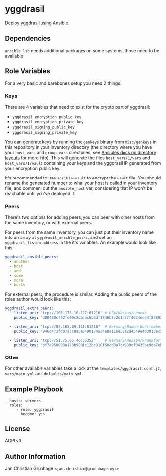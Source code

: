yggdrasil
=========

Deploy yggdrasil using Ansible.

Dependencies
------------

`ansible_lsb` needs additional packages on some systems,
those need to be available


Role Variables
--------------

For a very basic and barebones setup you need 2 things:

### Keys
There are 4 variables that need to exist for the crypto part of yggdrasil:
 - `yggdrasil_encryption_public_key`
 - `yggdrasil_encryption_private_key`
 - `yggdrasil_signing_public_key`
 - `yggdrasil_signing_private_key`

You can generate keys by running the `genkeys` binary from `misc/genkeys` in this repository
in your inventory directory (the directory where you have your `host_vars` and `group_vars` directories,
see [Ansibles docs on directory layouts](https://docs.ansible.com/ansible/latest/user_guide/playbooks_best_practices.html#directory-layout) for more info).
This will generate the files `host_vars/1/vars` and `host_vars/1/vault` containing your keys and
the yggdrasil IP generated from your encryption public key.

It's recommended to use `ansible-vault` to encrypt the `vault` file.
You should rename the generated number to what your host is called in your inventory file,
and comment out the `ansible_host` var, considering that IP won't be reachable until you've deployed it.

### Peers
There's two options for adding peers,
you can peer with other hosts from the same inventory,
or with external peers.

For peers from the same inventory, you can just put their inventory name into
an array at `yggdrasil_ansible_peers`, and set an `yggdrasil_listen_address` in the it's variables. An example would look like this:

```yaml
yggdrasil_ansible_peers:
  - another
  - host
  - and
  - some
  - more
  - hosts
```

For external peers, the procedure is similar.
Adding the public peers of the roles author would look like this:

```yaml
yggdrasil_extra_peers:
  - listen_uri: "tcp://108.175.10.127:61216" # USA/Kansas/Lenexa
    public_key: "d00480cf92fe09c2dbcac6b3df1846bfc2d1457f4634ede4f83892d5bdb7ad59"

  - listen_uri: "tcp://82.165.69.111:61216"  # Germany/Baden-Württemberg/Baden-Baden
    public_key: "946d473fd07acc8a5a0490174a34a8a11be30a2d4549e4d3013ec5f2fb40717e"

  - listen_uri: "tcp://51.75.65.46:65352"    # Germany/Hessen/Frankfurt-am-Main
    public_key: "bf7a958893a173b9081c12bc318f60cd3a7c4989cf0435be9da7ebafc1a6ee13"
```

### Other

For other available variables take a look at the `templates/yggdrasil.conf.j2`,
`vars/main.yml` and `defaults/main.yml`


Example Playbook
----------------

    - hosts: servers
      roles:
         - role: yggdrasil
           become: yes

License
-------

AGPLv3

Author Information
------------------

Jan Christian Grünhage `<jan.christian@gruenhage.xyz>`
